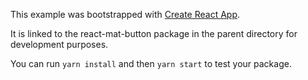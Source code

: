 This example was bootstrapped with [Create React App](https://github.com/facebook/create-react-app).

It is linked to the react-mat-button package in the parent directory for development purposes.

You can run `yarn install` and then `yarn start` to test your package.
